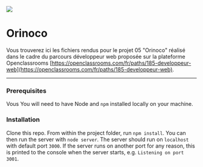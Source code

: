 ![](frontend/public/img/orinico-logo.png)
# Orinoco #

Vous trouverez ici les fichiers rendus pour le projet 05 "Orinoco" réalisé dans le cadre du parcours développeur web proposée sur la plateforme Openclassrooms [https://openclassrooms.com/fr/paths/185-developpeur-web](https://openclassrooms.com/fr/paths/185-developpeur-web).

***
### Prerequisites ###

Vous
You will need to have Node and `npm` installed locally on your machine.

### Installation ###

Clone this repo. From within the project folder, run `npm install`. You 
can then run the server with `node server`. 
The server should run on `localhost` with default port `3000`. If the
server runs on another port for any reason, this is printed to the
console when the server starts, e.g. `Listening on port 3001`.
